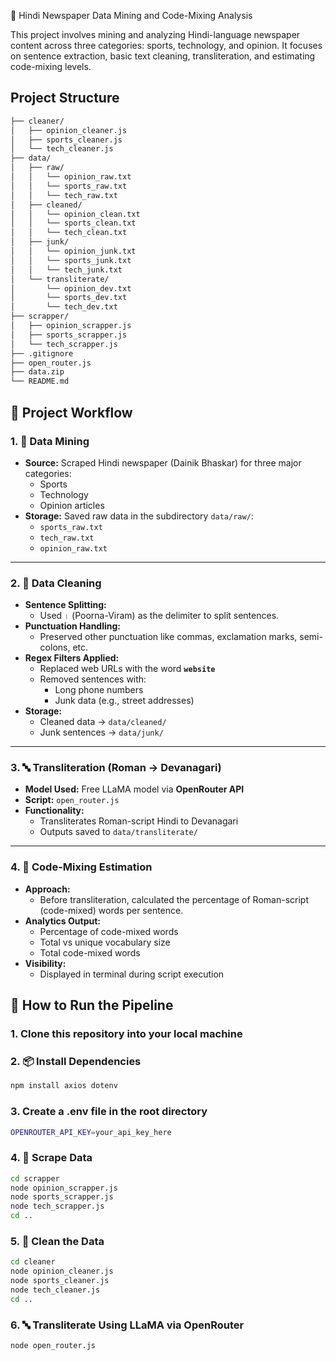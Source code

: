 📰 Hindi Newspaper Data Mining and Code-Mixing Analysis

This project involves mining and analyzing Hindi-language newspaper content across three categories: sports, technology, and opinion. It focuses on sentence extraction, basic text cleaning, transliteration, and estimating code-mixing levels.

## Project Structure
```bash
├── cleaner/
│   ├── opinion_cleaner.js       
│   ├── sports_cleaner.js        
│   └── tech_cleaner.js         
├── data/
│   ├── raw/
│   │   └── opinion_raw.txt
│   │   └── sports_raw.txt
│   │   └── tech_raw.txt
│   ├── cleaned/
│   │   └── opinion_clean.txt
│   │   └── sports_clean.txt
│   │   └── tech_clean.txt
│   ├── junk/
│   │   └── opinion_junk.txt
│   │   └── sports_junk.txt
│   │   └── tech_junk.txt
│   └── transliterate/
│       └── opinion_dev.txt
│       └── sports_dev.txt
│       └── tech_dev.txt
├── scrapper/
│   ├── opinion_scrapper.js       
│   ├── sports_scrapper.js        
│   └── tech_scrapper.js         
├── .gitignore
├── open_router.js
├── data.zip 
└── README.md
```

## 📌 Project Workflow

### 1. 📰 Data Mining

- **Source:** Scraped Hindi newspaper (Dainik Bhaskar) for three major categories:
  - Sports
  - Technology
  - Opinion articles
- **Storage:** Saved raw data in the subdirectory `data/raw/`:
  - `sports_raw.txt`
  - `tech_raw.txt`
  - `opinion_raw.txt`

---

### 2. 🧹 Data Cleaning

- **Sentence Splitting:** 
  - Used `।` (Poorna-Viram) as the delimiter to split sentences.
- **Punctuation Handling:** 
  - Preserved other punctuation like commas, exclamation marks, semi-colons, etc.
- **Regex Filters Applied:**
  - Replaced web URLs with the word **`website`**
  - Removed sentences with:
    - Long phone numbers
    - Junk data (e.g., street addresses)
- **Storage:**
  - Cleaned data → `data/cleaned/`
  - Junk sentences → `data/junk/`

---

### 3. 🔤 Transliteration (Roman → Devanagari)

- **Model Used:** Free LLaMA model via **OpenRouter API**
- **Script:** `open_router.js`
- **Functionality:** 
  - Transliterates Roman-script Hindi to Devanagari
  - Outputs saved to `data/transliterate/`

---

### 4. 🔎 Code-Mixing Estimation

- **Approach:**
  - Before transliteration, calculated the percentage of Roman-script (code-mixed) words per sentence.
- **Analytics Output:**
  - Percentage of code-mixed words
  - Total vs unique vocabulary size
  - Total code-mixed words
- **Visibility:** 
  - Displayed in terminal during script execution


## 🚀 How to Run the Pipeline

### 1. Clone this repository into your local machine

### 2. 📦 Install Dependencies

```bash
npm install axios dotenv
```

### 3. Create a .env file in the root directory
```bash
OPENROUTER_API_KEY=your_api_key_here
```

### 4. 📰 Scrape Data
```bash
cd scrapper
node opinion_scrapper.js
node sports_scrapper.js
node tech_scrapper.js
cd ..
```

### 5. 🧹 Clean the Data
```bash
cd cleaner
node opinion_cleaner.js
node sports_cleaner.js
node tech_cleaner.js
cd ..
```

### 6. 🔤 Transliterate Using LLaMA via OpenRouter
```bash
node open_router.js
```